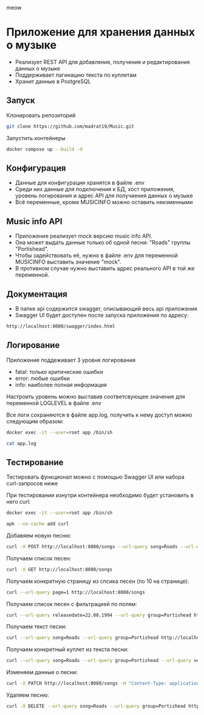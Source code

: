 meow

# Приложение для хранения данных о музыке 
* Реализует REST API для добавления, получения и редактирования данных о музыке
* Поддерживает пагинацию текста по куплетам
* Хранит данные в PostgreSQL

## Запуск 
Клонировать репозиторий 
```bash
git clone https://github.com/madrat19/Music.git
```
Запустить контейнеры
```bash
docker compose up --build -d
```

## Конфигурация
* Данные для конфигурации хранятся в файле .env 
* Среди них данные для подключения к БД, хост приложения, уровень логирования и адрес API для получаения данных о музыке
* Всё переменные, кроме MUSICINFO можно оставить неизменными

## Music info API
* Приложение реализует mock версию music info API.
* Она может выдать данные только об одной песни: "Roads" группы "Portishead".
* Чтобы задействовать её, нужно в файле .env для переменной MUSICINFO выставить значение "mock".
* В противном случае нужно выставить адрес реального API в той же переменной.

## Документация
* В папке api содержится swagger, описывающий весь api приложения
* Swagger UI будет доступен после запуска приложения по адресу:
```bash
http://localhost:8080/swagger/index.html
```


## Логирование
Приложение поддеживает 3 уровня логирования
* fatal: только критические ошибки
* error: любые ошибки
* info: наиболее полная информация

Настроить уровень можно выставив соответсвующее значение для переменной LOGLEVEL в файле .env

Все логи сохраняются в файле app.log, получить к нему доступ можно следующим образом:
```bash
docker exec -it --user=root app /bin/sh
```
```bash
cat app.log
```
## Тестирование 
Тестировать функционал можно с помощью Swagger UI или набора curl-запросов ниже


При тестировании изнутри контейнера необходимо будет установить в него curl:
```bash
docker exec -it --user=root app /bin/sh
```
```bash
apk --no-cache add curl
```

Добавяем новую песню:
```bash
curl -X POST http://localhost:8080/songs --url-query song=Roads --url-query group=Portishead
```

Получаем список песен:
```bash
curl -X GET http://localhost:8080/songs 
```

Получаем конкретную страницу из спсика песен (по 10 на странице):
```bash
curl --url-query page=1 http://localhost:8080/songs
```

Получаем список песен с фильтрацией по полям:
```bash
curl --url-query releasedate=22.08.1994 --url-query group=Portishead http://localhost:8080/songs
```

Получаем текст песни:
```bash
curl --url-query song=Roads --url-query group=Portishead http://localhost:8080/text
```

Получаем конкретный куплет из текста песни:
```bash
curl --url-query song=Roads --url-query group=Portishead --url-query verse=2 http://localhost:8080/text
```
Изменяем данные о песни:
```bash
curl -X PATCH http://localhost:8080/songs -H "Content-Type: application/json; ; charset=utf-8" -d '{"song": "Roads", "group": "Portishead", "releasedate": "01.01.2024"}'
```

Удаляем песню:
```bash
curl -X DELETE --url-query song=Roads --url-query group=Portishead http://localhost:8080/songs
```



